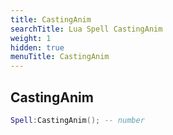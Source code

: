 ```yaml
---
title: CastingAnim
searchTitle: Lua Spell CastingAnim
weight: 1
hidden: true
menuTitle: CastingAnim
---
```

## CastingAnim
```lua
Spell:CastingAnim(); -- number
```